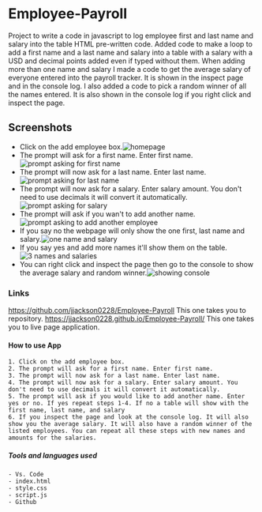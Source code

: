 # Employee-Payroll

Project to write a code in javascript to log employee first and last name and salary into the table HTML pre-written code. Added code to make a loop to add a first name and a last name and salary into a table with a salary with a USD and decimal points added even if typed without them. When adding more than one name and salary I made a code to get the average salary of everyone entered into the payroll tracker. It is shown in the inspect page and in the console log. I also added a code to pick a random winner of all the names entered. It is also shown in the console log if you right click and inspect the page.

## Screenshots
 - Click on the add employee box.![homepage](<images/Screenshot 2024-06-13 at 4.08.20 PM-1.png>)
 - The prompt will ask for a first name. Enter first name.![prompt asking for first name](<images/Screenshot 2024-06-13 at 4.13.29 PM.png>)
 - The prompt will now ask for a last name. Enter last name.![prompt asking for last name](<images/Screenshot 2024-06-13 at 4.13.56 PM.png>)
 - The prompt will now ask for a salary. Enter salary amount. You don't need to use decimals it will convert it automatically.![prompt asking for salary](<images/Screenshot 2024-06-13 at 4.15.03 PM.png>)
 - The prompt will ask if you wan't to add another name.![prompt asking to add another employee](<images/Screenshot 2024-06-13 at 4.15.27 PM.png>)
- If you say no the webpage will only show the one first, last name and salary.![one name and salary](<images/Screenshot 2024-06-13 at 4.15.44 PM.png>)
- If you say yes and add more names it'll show them on the table. ![3 names and salaries](<images/Screenshot 2024-06-13 at 4.22.26 PM.png>)
- You can right click and inspect the page then go to the console to show the average salary and random winner.![showing console](<images/Screenshot 2024-06-13 at 4.30.25 PM.png>)


### Links
https://github.com/jjackson0228/Employee-Payroll This one takes you to repository.
https://jjackson0228.github.io/Employee-Payroll/ This one takes you to live page application.

#### How to use App 
    1. Click on the add employee box.
    2. The prompt will ask for a first name. Enter first name.
    3. The prompt will now ask for a last name. Enter last name.
    4. The prompt will now ask for a salary. Enter salary amount. You don't need to use decimals it will convert it automatically.
    5. The prompt will ask if you would like to add another name. Enter yes or no. If yes repeat steps 1-4. If no a table will show with the first name, last name, and salary 
    6. If you inspect the page and look at the console log. It will also show you the average salary. It will also have a random winner of the listed employees. You can repeat all these steps with new names and amounts for the salaries. 


##### Tools and languages used
    - Vs. Code
    - index.html
    - style.css
    - script.js
    - Github
